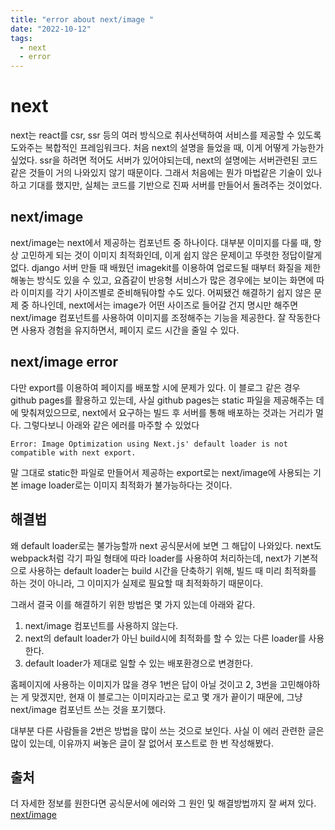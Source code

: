 ```yaml
---
title: "error about next/image "
date: "2022-10-12"
tags:
  - next
  - error
---
```


# next

next는 react를 csr, ssr 등의 여러 방식으로 취사선택하여 서비스를 제공할 수 있도록 도와주는 복합적인 프레임워크다. 처음 next의 설명을 들었을 때, 이게 어떻게 가능한가 싶었다.
ssr을 하려면 적어도 서버가 있어야되는데, next의 설명에는 서버관련된 코드같은 것들이 거의 나와있지 않기 때문이다.
그래서 처음에는 뭔가 마법같은 기술이 있나하고 기대를 했지만, 실체는 코드를 기반으로 진짜 서버를 만들어서 돌려주는 것이었다.

## next/image

next/image는 next에서 제공하는 컴포넌트 중 하나이다.
대부분 이미지를 다룰 때, 항상 고민하게 되는 것이 이미지 최적화인데, 이게 쉽지 않은 문제이고 뚜렷한 정답이랄게 없다.
django 서버 만들 때 배웠던 imagekit를 이용하여 업로드될 때부터 화질을 제한해놓는 방식도 있을 수 있고, 요즘같이 반응형 서비스가 많은 경우에는 보이는 화면에 따라 이미지를 각기 사이즈별로 준비해둬야할 수도 있다.
어찌됐건 해결하기 쉽지 않은 문제 중 하나인데, next에서는 image가 어떤 사이즈로 들어갈 건지 명시만 해주면 next/image 컴포넌트를 사용하여 이미지를 조정해주는 기능을 제공한다.
잘 작동한다면 사용자 경험을 유지하면서, 페이지 로드 시간을 줄일 수 있다.

## next/image error

다만 export를 이용하여 페이지를 배포할 시에 문제가 있다. 이 블로그 같은 경우 github pages를 활용하고 있는데, 사실 github pages는 static 파일을 제공해주는 데에 맞춰져있으므로, next에서 요구하는 빌드 후 서버를 통해 배포하는 것과는 거리가 멀다.
그렇다보니 아래와 같은 에러를 마주할 수 있었다

```
Error: Image Optimization using Next.js' default loader is not compatible with next export.
```

말 그대로 static한 파일로 만들어서 제공하는 export로는 next/image에 사용되는 기본 image loader로는 이미지 최적화가 불가능하다는 것이다.

## 해결법

왜 default loader로는 불가능할까
next 공식문서에 보면 그 해답이 나와있다.
next도 webpack처럼 각기 파일 형태에 따라 loader를 사용하여 처리하는데, next가 기본적으로 사용하는 default loader는 build 시간을 단축하기 위해, 빌드 때 미리 최적화를 하는 것이 아니라, 그 이미지가 실제로 필요할 때 최적화하기 때문이다.

그래서 결국 이를 해결하기 위한 방법은 몇 가지 있는데 아래와 같다.

1. next/image 컴포넌트를 사용하지 않는다.
2. next의 default loader가 아닌 build시에 최적화를 할 수 있는 다른 loader를 사용한다.
3. default loader가 제대로 일할 수 있는 배포환경으로 변경한다.

홈페이지에 사용하는 이미지가 많을 경우 1번은 답이 아닐 것이고 2, 3번을 고민해야하는 게 맞겠지만, 현재 이 블로그는 이미지라고는 로고 몇 개가 끝이기 때문에, 그냥 next/image 컴포넌트 쓰는 것을 포기했다.

대부분 다른 사람들을 2번은 방법을 많이 쓰는 것으로 보인다.
사실 이 에러 관련한 글은 많이 있는데, 이유까지 써놓은 글이 잘 없어서 포스트로 한 번 작성해봤다.

## 출처

더 자세한 정보를 원한다면 공식문서에 에러와 그 원인 및 해결방법까지 잘 써져 있다.
[next/image](https://nextjs.org/docs/api-reference/next/image)
